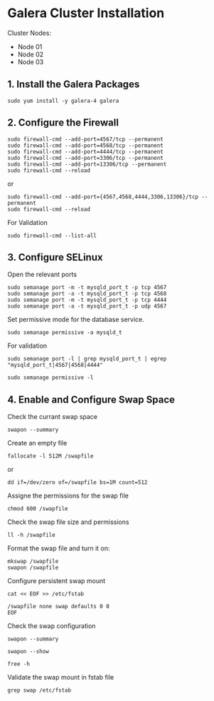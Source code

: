 # Galera Cluster Installation

Cluster Nodes:
- Node 01 
- Node 02
- Node 03

## 1. Install the Galera Packages

```
sudo yum install -y galera-4 galera
```


## 2. Configure the Firewall

```
sudo firewall-cmd --add-port=4567/tcp --permanent
sudo firewall-cmd --add-port=4568/tcp --permanent
sudo firewall-cmd --add-port=4444/tcp --permanent
sudo firewall-cmd --add-port=3306/tcp --permanent
sudo firewall-cmd --add-port=13306/tcp --permanent
sudo firewall-cmd --reload
```
or
```
sudo firewall-cmd --add-port={4567,4568,4444,3306,13306}/tcp --permanent
sudo firewall-cmd --reload
```
For Validation
```
sudo firewall-cmd --list-all
```

## 3. Configure SELinux

Open the relevant ports
```
sudo semanage port -m -t mysqld_port_t -p tcp 4567
sudo semanage port -a -t mysqld_port_t -p tcp 4568
sudo semanage port -m -t mysqld_port_t -p tcp 4444
sudo semanage port -a -t mysqld_port_t -p udp 4567
```
<!--
If get already defined error, use modify instead:
```
semanage port -m -t mysqld_port_t -p tcp 4567
semanage port -m -t mysqld_port_t -p tcp 4568
semanage port -m -t mysqld_port_t -p tcp 4444
semanage port -m -t mysqld_port_t -p udp 4567
```
-->

Set permissive mode for the database service.
```
sudo semanage permissive -a mysqld_t
```

For validation
<!-- semanage port -l | egrep "4567|4568|4444" -->
```
sudo semanage port -l | grep mysqld_port_t | egrep "mysqld_port_t|4567|4568|4444" 
```
```
sudo semanage permissive -l
```

## 4. Enable and Configure Swap Space

Check the currant swap space
```
swapon --summary
```

Create an empty file
```
fallocate -l 512M /swapfile
```
or
```
dd if=/dev/zero of=/swapfile bs=1M count=512
```

Assigne the permissions for the swap file
```
chmod 600 /swapfile
```

Check the swap file size and permissions
```
ll -h /swapfile
```

Format the swap file and turn it on: 
```
mkswap /swapfile
swapon /swapfile
```

Configure persistent swap mount
```
cat << EOF >> /etc/fstab

/swapfile none swap defaults 0 0
EOF
```

Check the swap configuration

```
swapon --summary

swapon --show

free -h
```

Validate the swap mount in fstab file
```
grep swap /etc/fstab
```

<!--
## 5. Configure the MariaDB for Galera Clustering

Edit the /etc/my.cnf.d/galera.cnf

```
cat << EOF >> /etc/my.cnf.d/galera.cnf
[mysqld]
datadir=/var/lib/mysql
socket=/var/lib/mysql/mysql.sock
user=mysql
binlog_format=ROW
bind-address=0.0.0.0
default_storage_engine=innodb
innodb_autoinc_lock_mode=2
innodb_flush_log_at_trx_commit=0
innodb_buffer_pool_size=122M
wsrep_provider=/usr/lib/libgalera_smm.so
wsrep_provider_options="gcache.size=300M; gcache.page_size=300M"
wsrep_cluster_name="example_cluster"
wsrep_cluster_address="gcomm://IP.node1,IP.node2,IP.node3"
wsrep_sst_method=rsync

[mysql_safe]
log-error=/var/log/mysqld.log
pid-file=/var/run/mysqld/mysqld.pid
```

```
cat << EOF > node0.cnf
[mysqld]
bind-address=10.0.1.100

[galera]
wsrep_on=ON
wsrep_provider=/usr/lib64/gatera-4/libgalera_smm.so
wsrep_cluster_name= 'galera_cluster'
wsrep_node_name= 'node0'
wsrep_cluster_address= 'gcomm://'
EOF
sudo cp node0.cnf /etc/my.cnf.d/
```
-->